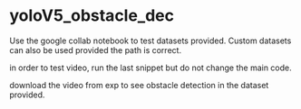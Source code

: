 # yoloV5_obstacle_dec

Use the google collab notebook to test datasets provided.
Custom datasets can also be used provided the path is correct. 

			

in order to test video, run the last snippet but do not change the main code. 



download the video from exp to see obstacle detection in the dataset provided.
